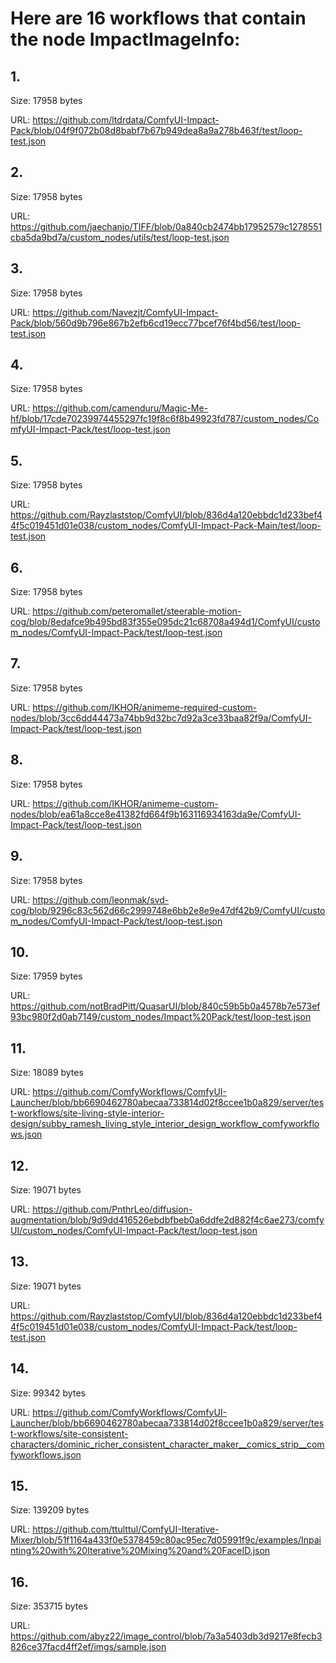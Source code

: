 # Here are 16 workflows that contain the node ImpactImageInfo:

## 1. 

Size: 17958 bytes

URL: https://github.com/ltdrdata/ComfyUI-Impact-Pack/blob/04f9f072b08d8babf7b67b949dea8a9a278b463f/test/loop-test.json

## 2. 

Size: 17958 bytes

URL: https://github.com/jaechanjo/TIFF/blob/0a840cb2474bb17952579c1278551cba5da9bd7a/custom_nodes/utils/test/loop-test.json

## 3. 

Size: 17958 bytes

URL: https://github.com/Navezjt/ComfyUI-Impact-Pack/blob/560d9b796e867b2efb6cd19ecc77bcef76f4bd56/test/loop-test.json

## 4. 

Size: 17958 bytes

URL: https://github.com/camenduru/Magic-Me-hf/blob/17cde70239974455297fc19f8c6f8b49923fd787/custom_nodes/ComfyUI-Impact-Pack/test/loop-test.json

## 5. 

Size: 17958 bytes

URL: https://github.com/Rayzlaststop/ComfyUI/blob/836d4a120ebbdc1d233bef44f5c019451d01e038/custom_nodes/ComfyUI-Impact-Pack-Main/test/loop-test.json

## 6. 

Size: 17958 bytes

URL: https://github.com/peteromallet/steerable-motion-cog/blob/8edafce9b495bd83f355e095dc21c68708a494d1/ComfyUI/custom_nodes/ComfyUI-Impact-Pack/test/loop-test.json

## 7. 

Size: 17958 bytes

URL: https://github.com/IKHOR/animeme-required-custom-nodes/blob/3cc6dd44473a74bb9d32bc7d92a3ce33baa82f9a/ComfyUI-Impact-Pack/test/loop-test.json

## 8. 

Size: 17958 bytes

URL: https://github.com/IKHOR/animeme-custom-nodes/blob/ea61a8cce8e41382fd664f9b163116934163da9e/ComfyUI-Impact-Pack/test/loop-test.json

## 9. 

Size: 17958 bytes

URL: https://github.com/leonmak/svd-cog/blob/9296c83c562d66c2999748e6bb2e8e9e47df42b9/ComfyUI/custom_nodes/ComfyUI-Impact-Pack/test/loop-test.json

## 10. 

Size: 17959 bytes

URL: https://github.com/notBradPitt/QuasarUI/blob/840c59b5b0a4578b7e573ef93bc980f2d0ab7149/custom_nodes/Impact%20Pack/test/loop-test.json

## 11. 

Size: 18089 bytes

URL: https://github.com/ComfyWorkflows/ComfyUI-Launcher/blob/bb6690462780abecaa733814d02f8ccee1b0a829/server/test-workflows/site-living-style-interior-design/subby_ramesh_living_style_interior_design_workflow_comfyworkflows.json

## 12. 

Size: 19071 bytes

URL: https://github.com/PnthrLeo/diffusion-augmentation/blob/9d9dd416526ebdbfbeb0a6ddfe2d882f4c6ae273/comfyUI/custom_nodes/ComfyUI-Impact-Pack/test/loop-test.json

## 13. 

Size: 19071 bytes

URL: https://github.com/Rayzlaststop/ComfyUI/blob/836d4a120ebbdc1d233bef44f5c019451d01e038/custom_nodes/ComfyUI-Impact-Pack/test/loop-test.json

## 14. 

Size: 99342 bytes

URL: https://github.com/ComfyWorkflows/ComfyUI-Launcher/blob/bb6690462780abecaa733814d02f8ccee1b0a829/server/test-workflows/site-consistent-characters/dominic_richer_consistent_character_maker__comics_strip__comfyworkflows.json

## 15. 

Size: 139209 bytes

URL: https://github.com/ttulttul/ComfyUI-Iterative-Mixer/blob/51f1164a433f0e5378459c80ac95ec7d05991f9c/examples/Inpainting%20with%20Iterative%20Mixing%20and%20FaceID.json

## 16. 

Size: 353715 bytes

URL: https://github.com/abyz22/image_control/blob/7a3a5403db3d9217e8fecb3826ce37facd4ff2ef/imgs/sample.json

